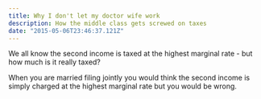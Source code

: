 ```yaml
---
title: Why I don't let my doctor wife work
description: How the middle class gets screwed on taxes
date: "2015-05-06T23:46:37.121Z"
---
```


We all know the second income is taxed at the highest marginal rate - but how much is
it really taxed?

When you are married filing jointly you would think the second income is 
simply charged at the highest marginal rate but you would be wrong.
